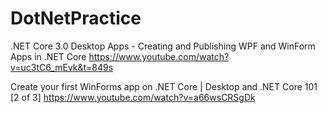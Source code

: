 # DotNetPractice

.NET Core 3.0 Desktop Apps - Creating and Publishing WPF and WinForm Apps in .NET Core
https://www.youtube.com/watch?v=uc3tC6_mEvk&t=849s

Create your first WinForms app on .NET Core | Desktop and .NET Core 101 [2 of 3]
https://www.youtube.com/watch?v=a66wsCRSgDk
